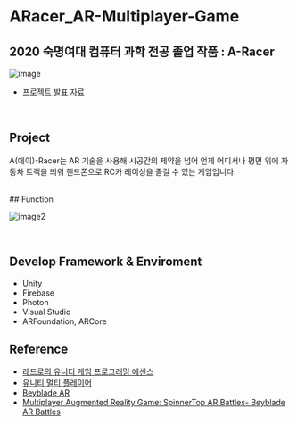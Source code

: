 # ARacer_AR-Multiplayer-Game


## 2020 숙명여대 컴퓨터 과학 전공 졸업 작품 : A-Racer
![image](https://user-images.githubusercontent.com/35680342/113509148-f0a26000-958e-11eb-865c-19cb18829a6b.png)

- [프로젝트 발표 자료](https://drive.google.com/file/d/1tWerjSSK2LKr4IjPNzA9es9rl-sFce5E/view?usp=sharing)

<br>

## Project
A(에이)-Racer는 AR 기술을 사용해  시공간의 제약을 넘어 언제 어디서나 평면 위에 자동차 트랙을 띄워 핸드폰으로 RC카 레이싱을 즐길 수 있는 게임입니다. 

<br>
## Function

![image2](https://user-images.githubusercontent.com/35680342/113509286-b9807e80-958f-11eb-8e40-af00f977cd7b.png)

<br>

## Develop Framework & Enviroment
- Unity
- Firebase
- Photon
- Visual Studio
- ARFoundation, ARCore

## Reference 
- [레드로의 유니티 게임 프로그래밍 에센스](http://www.yes24.com/Product/Goods/69320872)
- [유니티 멀티 플레이어](https://www.youtube.com/watch?v=0QY_W-7PSbI)
- [Beyblade AR](https://assetstore.unity.com/packages/templates/tutorials/photon-multiplayer-ar-beyblade-ar-157814?locale=ko-KR)
- [Multiplayer Augmented Reality Game: SpinnerTop AR Battles- Beyblade AR Battles](https://www.youtube.com/watch?v=s1UhNwR2H0s)

